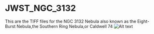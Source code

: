# JWST_NGC_3132

This are the TIFF files for the NGC 3132 Nebula also known as the Eight-Burst Nebula,the Southern Ring Nebula,or Caldwell 74
<img title="a title" alt="Alt text" src="/images/boo.svg">
